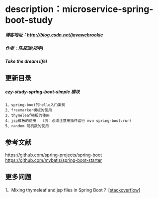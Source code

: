 # description：microservice-spring-boot-study
##### 博客地址：http://blog.csdn.net/javawebrookie
##### 作者：陈郑游(郑宇)
##### Take the dream life!



## 更新目录
##### czy-study-spring-boot-simple 模块
    1、spring-boot的hello入门案例     
    2、freemarker模板的使用   
    3、thymeleaf模板的使用    
    4、jsp模板的使用  （坑：必须注意用插件运行 mvn spring-boot:run）
    5、random 随机数的使用





## 参考文献
https://github.com/spring-projects/spring-boot  
https://github.com/mybatis/spring-boot-starter      



## 更多问题
1、Mixing thymeleaf and jsp files in Spring Boot？
[[stackoverflow]](https://stackoverflow.com/questions/31985798/mixing-thymeleaf-and-jsp-files-in-spring-boot/43818962#43818962)         









